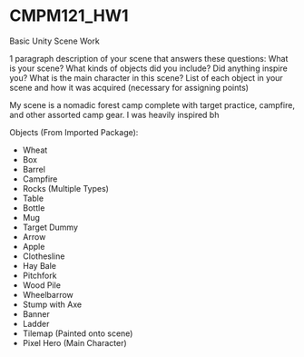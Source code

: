 # CMPM121_HW1
Basic Unity Scene Work

1 paragraph description of your scene that answers these questions:
What is your scene?
What kinds of objects did you include?
Did anything inspire you?
What is the main character in this scene?
List of each object in your scene and how it was acquired (necessary for assigning points)

My scene is a nomadic forest camp complete with target practice, campfire, and other assorted camp gear. I was heavily inspired bh 

Objects (From Imported Package):
  - Wheat
  - Box
  - Barrel
  - Campfire
  - Rocks (Multiple Types)
  - Table
  - Bottle
  - Mug
  - Target Dummy
  - Arrow
  - Apple
  - Clothesline 
  - Hay Bale
  - Pitchfork
  - Wood Pile
  - Wheelbarrow
  - Stump with Axe
  - Banner
  - Ladder
  - Tilemap (Painted onto scene)
  - Pixel Hero (Main Character)

